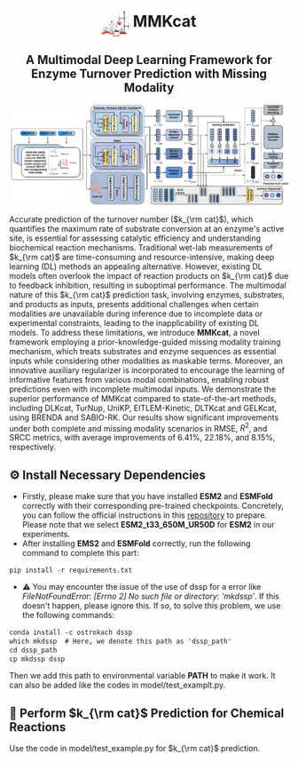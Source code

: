 <h1 align="center">
  <img src="pic/logo.png" alt="Logo" width="50" height="50" style="vertical-align: middle;">
  MMKcat
</h1>
<h2 align="center">A Multimodal Deep Learning Framework for Enzyme Turnover Prediction with Missing Modality</h2>

![The Overall Architecture of MMKcat.](pic/model.png)

Accurate prediction of the turnover number ($k_{\rm cat}$), which quantifies the maximum rate of substrate conversion at an enzyme's active site, is essential for assessing catalytic efficiency and understanding biochemical reaction mechanisms. Traditional wet-lab measurements of $k_{\rm cat}$ are time-consuming and resource-intensive, making deep learning (DL) methods an appealing alternative. However, existing DL models often overlook the impact of reaction products on $k_{\rm cat}$ due to feedback inhibition, resulting in suboptimal performance. The multimodal nature of this $k_{\rm cat}$ prediction task, involving enzymes, substrates, and products as inputs, presents additional challenges when certain modalities are unavailable during inference due to incomplete data or experimental constraints, leading to the inapplicability of existing DL models. To address these limitations, we introduce **MMKcat**, a novel framework employing a prior-knowledge-guided missing modality training mechanism, which treats substrates and enzyme sequences as essential inputs while considering other modalities as maskable terms. Moreover, an innovative auxiliary regularizer is incorporated to encourage the learning of informative features from various modal combinations, enabling robust predictions even with incomplete multimodal inputs. We demonstrate the superior performance of MMKcat compared to state-of-the-art methods, including DLKcat, TurNup, UniKP, EITLEM-Kinetic, DLTKcat and GELKcat, using BRENDA and SABIO-RK. Our results show significant improvements under both complete and missing modality scenarios in RMSE, $R^2$, and SRCC metrics, with average improvements of 6.41\%, 22.18\%, and 8.15\%, respectively.

<h2 id="overview"> ⚙️ Install Necessary Dependencies </h2>

- Firstly, please make sure that you have installed **ESM2** and **ESMFold** correctly with their corresponding pre-trained checkpoints. Concretely, you can follow the official instructions in this [repository](https://github.com/facebookresearch/esm) to prepare. Please note that we select **ESM2_t33_650M_UR50D** for **ESM2** in our experiments.
- After installing **EMS2** and **ESMFold** correctly, run the following command to complete this part:
```
pip install -r requirements.txt
```
- ⚠️ You may encounter the issue of the use of dssp for a error like *FileNotFoundError: \[Errno 2\] No such file or directory: 'mkdssp'*. If this doesn't happen, please ignore this. If so, to solve this problem, we use the following commands:
```
conda install -c ostrokach dssp
which mkdssp  # Here, we denote this path as 'dssp_path'
cd dssp_path
cp mkdssp dssp
```
Then we add this path to environmental variable **PATH** to make it work. It can also be added like the codes in model/test_examplt.py.

<h2 id="overview"> 🧪 Perform $k_{\rm cat}$ Prediction for Chemical Reactions</h2>

Use the code in model/test_example.py for $k_{\rm cat}$ prediction.
